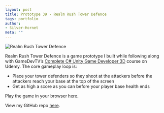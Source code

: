 ```yaml
---
layout: post
title: Prototype 39 - Realm Rush Tower Defence
tags: portfolio
author:
- Silver-Hornet
meta: ""
---
```


![Realm Rush Tower Defence]({{site.url}}/realm-rush-tower-defence.gif)

Realm Rush Tower Defence is a game prototype I built while following along with GameDevTV’s [Complete C# Unity Game Developer 3D](https://www.udemy.com/course/unitycourse2/) course on Udemy. The core gameplay loop is:

- Place your tower defenders so they shoot at the attackers before the attackers reach your base at the top of the screen
- Get as high a score as you can before your player base health ends

Play the game in your browser [here](https://play.unity.com/mg/other/gamedevtv-s-realm-rush-tower-defence).

View my GitHub repo [here](https://github.com/silver-hornet/gamedevtv-realm-rush-tower-defence).